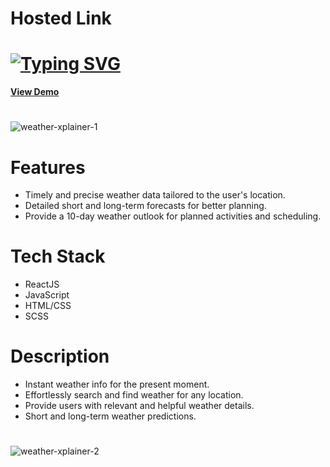 <h1>Hosted Link</h1>
<h1>
  <a href="https://git.io/typing-svg"><img src="https://readme-typing-svg.herokuapp.com?font=Fira+Code&pause=1000&width=435&lines=This+is+my+Weather+Forecast+Project+%F0%9F%A4%A9;Hi+Guys!+%F0%9F%91%8B" alt="Typing SVG" /></a>
</h1>


[**View Demo**](https://weather-xplainer.vercel.app/)

<h1></h1>

![weather-xplainer-1](https://github.com/dipayanmaji/weather_xplainer/assets/121128467/adce2b72-5159-42df-a075-25ec6458bbc5)

<h1></h1>
<h1>Features</h1>
<ul>
  <li>Timely and precise weather data tailored to the user's location.</li>
  <li>Detailed short and long-term forecasts for better planning.</li>
  <li>Provide a 10-day weather outlook for planned activities and scheduling.</li>
</ul>

<h1>Tech Stack</h1>
<ul>
  <li>ReactJS</li>
  <li>JavaScript</li>
  <li>HTML/CSS</li>
  <li>SCSS</li>
</ul>

<h1>Description</h1>
<ul>
  <li>Instant weather info for the present moment.</li>
  <li>Effortlessly search and find weather for any location.</li>
  <li>Provide users with relevant and helpful weather details.</li>
  <li>Short and long-term weather predictions.</li>
</ul>
<h1></h1>

![weather-xplainer-2](https://github.com/dipayanmaji/weather_xplainer/assets/121128467/809ef2db-c917-4685-894f-86936b632eb8)
